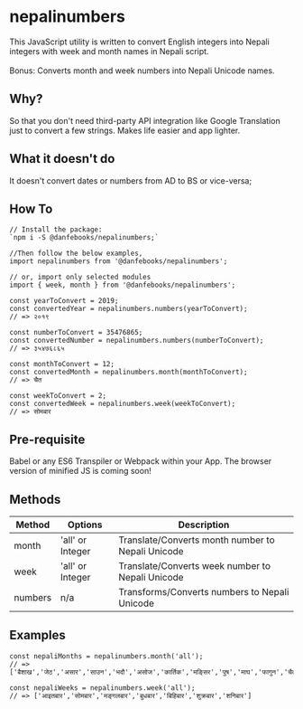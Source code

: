 # nepalinumbers
This JavaScript utility is written to convert English integers into Nepali integers with week and month names in Nepali script.
<br /><br />
Bonus: Converts month and week numbers into Nepali Unicode names.


## Why?
So that you don't need third-party API integration like Google Translation just to convert a few strings. Makes life easier and app lighter.

## What it doesn't do
It doesn't convert dates or numbers from AD to BS or vice-versa;

## How To
```
// Install the package:
`npm i -S @danfebooks/nepalinumbers;`

//Then follow the below examples,
import nepalinumbers from '@danfebooks/nepalinumbers';

// or, import only selected modules
import { week, month } from '@danfebooks/nepalinumbers';

const yearToConvert = 2019;
const convertedYear = nepalinumbers.numbers(yearToConvert);
// => २०१९

const numberToConvert = 35476865;
const convertedNumber = nepalinumbers.numbers(numberToConvert);
// => ३५४७६८६५

const monthToConvert = 12;
const convertedMonth = nepalinumbers.month(monthToConvert);
// => चैत

const weekToConvert = 2;
const convertedWeek = nepalinumbers.week(weekToConvert);
// => सोमबार

```


## Pre-requisite
Babel or any ES6 Transpiler or Webpack within your App. The browser version of minified JS is coming soon!

## Methods
| Method | Options | Description  |
|---|---|---|
| month | 'all' or Integer | Translate/Converts month number to Nepali Unicode |
| week | 'all' or Integer | Translate/Converts week number to Nepali Unicode |
| numbers | n/a | Transforms/Converts numbers to Nepali Unicode |

## Examples
```
const nepaliMonths = nepalinumbers.month('all');
// => ['बैशाख','जेठ','असार','साउन','भदौ','असोज','कार्तिक','मङि्सर','पुष','माघ','फागुन','चैत']
```
```
const nepaliWeeks = nepalinumbers.week('all');
// => ['आइतबार','सोमबार','मङ्गलबार','बुधबार','बिहिबार','शुक्रबार','शनिबार']
```